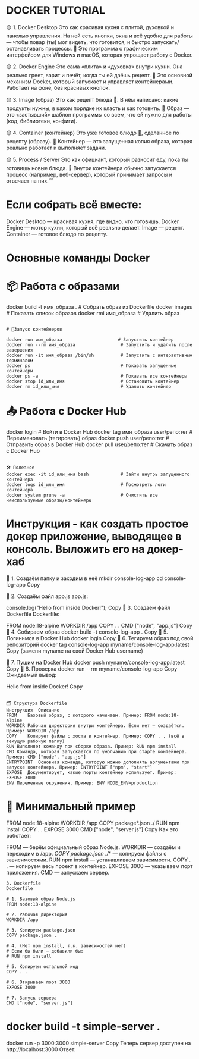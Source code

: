 # DOCKER TUTORIAL

🟡 1. Docker Desktop Это как красивая кухня с плитой, духовкой и панелью управления. На ней есть кнопки, окна и всё удобно для работы — чтобы повар (ты) мог видеть, что готовится, и быстро запускать/останавливать процессы. 📌 Это программа с графическим интерфейсом для Windows и macOS, которая упрощает работу с Docker.

🟡 2. Docker Engine Это сама «плита» и «духовка» внутри кухни. Она реально греет, варит и печёт, когда ты ей даёшь рецепт. 📌 Это основной механизм Docker, который запускает и управляет контейнерами. Работает на фоне, без красивых кнопок.

🟡 3. Image (образ) Это как рецепт блюда 📖. В нём написано: какие продукты нужны, в каком порядке их класть и как готовить. 📌 Образ — это «застывший» шаблон программы со всем, что ей нужно для работы (код, библиотеки, конфиги).

🟡 4. Container (контейнер) Это уже готовое блюдо 🍲, сделанное по рецепту (образу). 📌 Контейнер — это запущенная копия образа, которая реально работает и выполняет задачи.

🟡 5. Process / Server Это как официант, который разносит еду, пока ты готовишь новые блюда. 📌 Внутри контейнера обычно запускается процесс (например, веб-сервер), который принимает запросы и отвечает на них.```


# Если собрать всё вместе:

Docker Desktop — красивая кухня, где видно, что готовишь.
Docker Engine — мотор кухни, который всё реально делает.
Image — рецепт.
Container — готовое блюдо по рецепту.

# Основные команды Docker

# 📦 Работа с образами
docker build -t имя_образа .      # Собрать образ из Dockerfile
docker images                     # Показать список образов
docker rmi имя_образа             # Удалить образ

~~~~~~~~~~~~~~~~~~~~~~~~~~~~~~~~~~~~~~~~~~~~~~~~~~~~~~~~~~~~~~~~~~~~~~~~~~

# 🏃Запуск контейнеров

docker run имя_образа                     # Запустить контейнер
docker run --rm имя_образа                 # Запустить и удалить после завершения
docker run -it имя_образа /bin/sh          # Запустить с интерактивным терминалом
docker ps                                  # Показать запущенные контейнеры
docker ps -a                               # Показать все контейнеры
docker stop id_или_имя                     # Остановить контейнер
docker rm id_или_имя                       # Удалить контейнер

~~~~~~~~~~~~~~~~~~~~~~~~~~~~~~~~~~~~~~~~~~~~~~~~~~~~~~~~~~~~~~~~~~~~~~~~~~

# 📤 Работа с Docker Hub

docker login                               # Войти в Docker Hub
docker tag имя_образа user/репо:тег        # Переименовать (тегировать) образ
docker push user/репо:тег                  # Отправить образ в Docker Hub
docker pull user/репо:тег                  # Скачать образ с Docker Hub

~~~~~~~~~~~~~~~~~~~~~~~~~~~~~~~~~~~~~~~~~~~~~~~~~~~~~~~~~~~~~~~~~~~~~~~~~~~~~~~

🛠 Полезное
docker exec -it id_или_имя bash            # Зайти внутрь запущенного контейнера
docker logs id_или_имя                     # Посмотреть логи контейнера
docker system prune -a                     # Очистить все неиспользуемые образы/контейнеры

~~~~~~~~~~~~~~~~~~~~~~~~~~~~~~~~~~~~~~~~~~~~~~~~~~~~~~~~~~~~~~~~~~~~~~~~~~~~~~~

# Инструкция - как создать простое докер приложение, выводящее в консоль. Выложить его на докер-хаб
🔴 1. Создаём папку и заходим в неё
mkdir console-log-app
cd console-log-app
Copy

🔴 2. Создаём файл app.js
app.js:

console.log("Hello from inside Docker!");
Copy
🔴 3. Создаём файл Dockerfile
Dockerfile:

FROM node:18-alpine
WORKDIR /app
COPY . .
CMD ["node", "app.js"]
Copy
🔴 4. Собираем образ
docker build -t console-log-app .
Copy
🔴 5. Логинимся в Docker Hub
docker login
Copy
🔴 6. Тегируем образ под свой репозиторий
docker tag console-log-app myname/console-log-app:latest
Copy
(замени myname на свой Docker Hub username)

🔴 7. Пушим на Docker Hub
docker push myname/console-log-app:latest
Copy
🔴 8. Проверка
docker run --rm myname/console-log-app
Copy
Ожидаемый вывод:

Hello from inside Docker!
Copy
~~~~~~~~~~~~~~~~~~~~~~~~~~~~~~~~~~~~~~~~~~~~~~~~~~~~~~~~~~~~~~~~~~~~~~~~~~~~~~~~~~~~~~~~~~~~~~~~~~~~~~~~~

🗂 Структура Dockerfile
Инструкция	Описание
FROM	Базовый образ, с которого начинаем. Пример: FROM node:18-alpine
WORKDIR	Рабочая директория внутри контейнера. Если нет — создаётся. Пример: WORKDIR /app
COPY	Копирует файлы с хоста в контейнер. Пример: COPY . . (всё в текущую рабочую папку)
RUN	Выполняет команду при сборке образа. Пример: RUN npm install
CMD	Команда, которая запускается по умолчанию при старте контейнера. Пример: CMD ["node", "app.js"]
ENTRYPOINT	Основная команда, которую можно дополнять аргументами при запуске контейнера. Пример: ENTRYPOINT ["npm", "start"]
EXPOSE	Документирует, какие порты контейнер использует. Пример: EXPOSE 3000
ENV	Переменные окружения. Пример: ENV NODE_ENV=production

~~~~~~~~~~~~~~~~~~~~~~~~~~~~~~~~~~~~~~~~~~~~~~~~~~~~~~~~~~~~~~~~~~~~~~~~~~~~~~~~~~~~~~~~~~~~~~~~~~~~~~~~~

# 🔹 Минимальный пример
FROM node:18-alpine
WORKDIR /app
COPY package*.json ./
RUN npm install
COPY . .
EXPOSE 3000
CMD ["node", "server.js"]
Copy
Как это работает:

FROM — берём официальный образ Node.js.
WORKDIR — создаём и переходим в /app.
*COPY package.json ./** — копируем файлы с зависимостями.
RUN npm install — устанавливаем зависимости.
COPY . . — копируем весь проект в контейнер.
EXPOSE 3000 — указываем порт приложения.
CMD — запускаем сервер.

~~~~~~~~~~~~~~~~~~~~~~~~~~~~~~~~~~~~~~~~~~~~~~~~~~~~~~~~~~~~~~~~~~~~~~~~~~~~~~~~~~~~~~~~~~~~~~~~~~~~~~~~~
3. Dockerfile
Dockerfile

# 1. Базовый образ Node.js
FROM node:18-alpine

# 2. Рабочая директория
WORKDIR /app

# 3. Копируем package.json
COPY package.json .

# 4. (Нет npm install, т.к. зависимостей нет)
# Если бы были — добавили бы:
# RUN npm install

# 5. Копируем остальной код
COPY . .

# 6. Открываем порт 3000
EXPOSE 3000

# 7. Запуск сервера
CMD ["node", "server.js"]

~~~~~~~~~~~~~~~~~~~~~~~~~~~~~~~~~~~~~~~~~~~~~~~~~~~~~~~~~~~~~~~~~~~~~~~~~~~~~~~~~~~~~~~~~~~~~~~~~~~~~~~~~
# docker build -t simple-server .
docker run -p 3000:3000 simple-server
Copy
Теперь сервер доступен на http://localhost:3000 Ответ:

~~~~~~~~~~~~~~~~~~~~~~~~~~~~~~~~~~~~~~~~~~~~~~~~~~~~~~~~~~~~~~~~~~~~~~~~~~~~~~~~~~~~~~~~~~~~~~~~~~~~~~~~~

